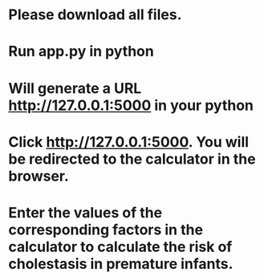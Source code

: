 # Please download all files.
# Run app.py in python
# Will generate a URL http://127.0.0.1:5000 in your python
# Click http://127.0.0.1:5000. You will be redirected to the calculator in the browser.
# Enter the values ​​of the corresponding factors in the calculator to calculate the risk of cholestasis in premature infants.
